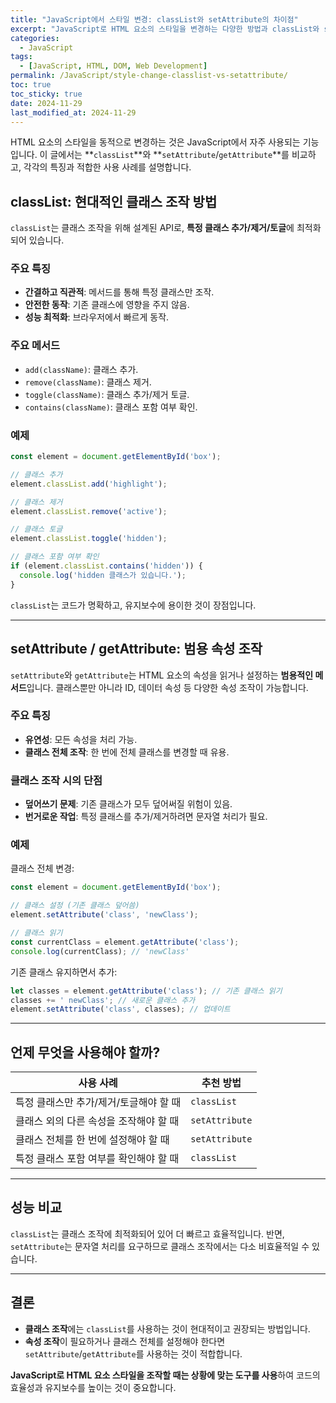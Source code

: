 ```yaml
---
title: "JavaScript에서 스타일 변경: classList와 setAttribute의 차이점"
excerpt: "JavaScript로 HTML 요소의 스타일을 변경하는 다양한 방법과 classList와 setAttribute의 활용 사례를 비교합니다."
categories:
  - JavaScript
tags:
  - [JavaScript, HTML, DOM, Web Development]
permalink: /JavaScript/style-change-classlist-vs-setattribute/
toc: true
toc_sticky: true
date: 2024-11-29
last_modified_at: 2024-11-29
---
```


HTML 요소의 스타일을 동적으로 변경하는 것은 JavaScript에서 자주 사용되는 기능입니다. 이 글에서는 **`classList`**와 **`setAttribute`/`getAttribute`**를 비교하고, 각각의 특징과 적합한 사용 사례를 설명합니다.

## classList: 현대적인 클래스 조작 방법

`classList`는 클래스 조작을 위해 설계된 API로, **특정 클래스 추가/제거/토글**에 최적화되어 있습니다.

### 주요 특징
- **간결하고 직관적**: 메서드를 통해 특정 클래스만 조작.
- **안전한 동작**: 기존 클래스에 영향을 주지 않음.
- **성능 최적화**: 브라우저에서 빠르게 동작.

### 주요 메서드
- `add(className)`: 클래스 추가.
- `remove(className)`: 클래스 제거.
- `toggle(className)`: 클래스 추가/제거 토글.
- `contains(className)`: 클래스 포함 여부 확인.

### 예제
``` js
const element = document.getElementById('box');

// 클래스 추가
element.classList.add('highlight');

// 클래스 제거
element.classList.remove('active');

// 클래스 토글
element.classList.toggle('hidden');

// 클래스 포함 여부 확인
if (element.classList.contains('hidden')) {
  console.log('hidden 클래스가 있습니다.');
}
```
`classList`는 코드가 명확하고, 유지보수에 용이한 것이 장점입니다.

---

## setAttribute / getAttribute: 범용 속성 조작

`setAttribute`와 `getAttribute`는 HTML 요소의 속성을 읽거나 설정하는 **범용적인 메서드**입니다. 클래스뿐만 아니라 ID, 데이터 속성 등 다양한 속성 조작이 가능합니다.

### 주요 특징
- **유연성**: 모든 속성을 처리 가능.
- **클래스 전체 조작**: 한 번에 전체 클래스를 변경할 때 유용.

### 클래스 조작 시의 단점
- **덮어쓰기 문제**: 기존 클래스가 모두 덮어써질 위험이 있음.
- **번거로운 작업**: 특정 클래스를 추가/제거하려면 문자열 처리가 필요.

### 예제
클래스 전체 변경:
``` js
const element = document.getElementById('box');

// 클래스 설정 (기존 클래스 덮어씀)
element.setAttribute('class', 'newClass');

// 클래스 읽기
const currentClass = element.getAttribute('class');
console.log(currentClass); // 'newClass'
```
기존 클래스 유지하면서 추가:
``` js
let classes = element.getAttribute('class'); // 기존 클래스 읽기
classes += ' newClass'; // 새로운 클래스 추가
element.setAttribute('class', classes); // 업데이트
```

---

## 언제 무엇을 사용해야 할까?

| 사용 사례                             | 추천 방법    |
|-------------------------------------|-------------|
| 특정 클래스만 추가/제거/토글해야 할 때   | `classList` |
| 클래스 외의 다른 속성을 조작해야 할 때   | `setAttribute` |
| 클래스 전체를 한 번에 설정해야 할 때    | `setAttribute` |
| 특정 클래스 포함 여부를 확인해야 할 때   | `classList` |

---

## 성능 비교

`classList`는 클래스 조작에 최적화되어 있어 더 빠르고 효율적입니다. 반면, `setAttribute`는 문자열 처리를 요구하므로 클래스 조작에서는 다소 비효율적일 수 있습니다.

---

## 결론

- **클래스 조작**에는 `classList`를 사용하는 것이 현대적이고 권장되는 방법입니다.
- **속성 조작**이 필요하거나 클래스 전체를 설정해야 한다면 `setAttribute`/`getAttribute`를 사용하는 것이 적합합니다.

**JavaScript로 HTML 요소 스타일을 조작할 때는 상황에 맞는 도구를 사용**하여 코드의 효율성과 유지보수를 높이는 것이 중요합니다.
